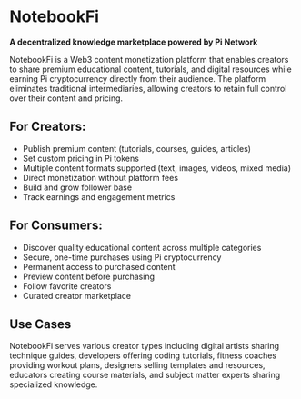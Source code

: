# NotebookFi

**A decentralized knowledge marketplace powered by Pi Network**

NotebookFi is a Web3 content monetization platform that enables creators to share premium educational content, tutorials, and digital resources while earning Pi cryptocurrency directly from their audience. The platform eliminates traditional intermediaries, allowing creators to retain full control over their content and pricing.

## For Creators:

- Publish premium content (tutorials, courses, guides, articles)
- Set custom pricing in Pi tokens
- Multiple content formats supported (text, images, videos, mixed media)
- Direct monetization without platform fees
- Build and grow follower base
- Track earnings and engagement metrics

## For Consumers:

- Discover quality educational content across multiple categories
- Secure, one-time purchases using Pi cryptocurrency
- Permanent access to purchased content
- Preview content before purchasing
- Follow favorite creators
- Curated creator marketplace

## Use Cases

NotebookFi serves various creator types including digital artists sharing technique guides, developers offering coding tutorials, fitness coaches providing workout plans, designers selling templates and resources, educators creating course materials, and subject matter experts sharing specialized knowledge.
